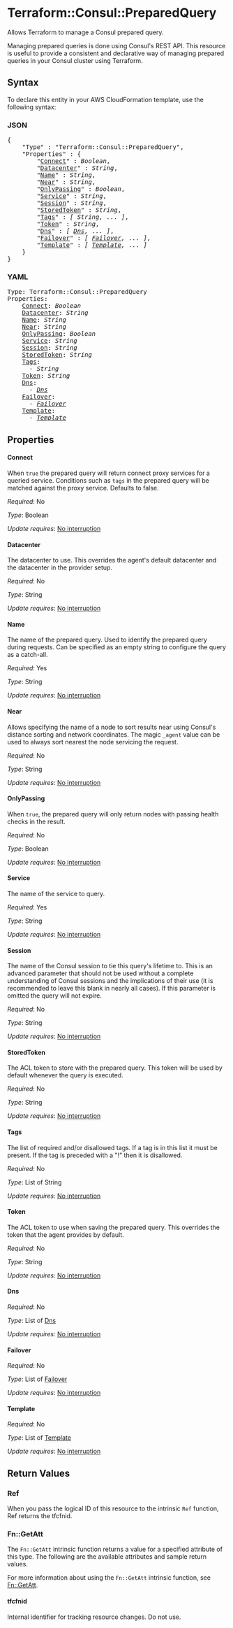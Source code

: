 # Terraform::Consul::PreparedQuery

Allows Terraform to manage a Consul prepared query.

Managing prepared queries is done using Consul's REST API. This resource is
useful to provide a consistent and declarative way of managing prepared
queries in your Consul cluster using Terraform.

## Syntax

To declare this entity in your AWS CloudFormation template, use the following syntax:

### JSON

<pre>
{
    "Type" : "Terraform::Consul::PreparedQuery",
    "Properties" : {
        "<a href="#connect" title="Connect">Connect</a>" : <i>Boolean</i>,
        "<a href="#datacenter" title="Datacenter">Datacenter</a>" : <i>String</i>,
        "<a href="#name" title="Name">Name</a>" : <i>String</i>,
        "<a href="#near" title="Near">Near</a>" : <i>String</i>,
        "<a href="#onlypassing" title="OnlyPassing">OnlyPassing</a>" : <i>Boolean</i>,
        "<a href="#service" title="Service">Service</a>" : <i>String</i>,
        "<a href="#session" title="Session">Session</a>" : <i>String</i>,
        "<a href="#storedtoken" title="StoredToken">StoredToken</a>" : <i>String</i>,
        "<a href="#tags" title="Tags">Tags</a>" : <i>[ String, ... ]</i>,
        "<a href="#token" title="Token">Token</a>" : <i>String</i>,
        "<a href="#dns" title="Dns">Dns</a>" : <i>[ <a href="dns.md">Dns</a>, ... ]</i>,
        "<a href="#failover" title="Failover">Failover</a>" : <i>[ <a href="failover.md">Failover</a>, ... ]</i>,
        "<a href="#template" title="Template">Template</a>" : <i>[ <a href="template.md">Template</a>, ... ]</i>
    }
}
</pre>

### YAML

<pre>
Type: Terraform::Consul::PreparedQuery
Properties:
    <a href="#connect" title="Connect">Connect</a>: <i>Boolean</i>
    <a href="#datacenter" title="Datacenter">Datacenter</a>: <i>String</i>
    <a href="#name" title="Name">Name</a>: <i>String</i>
    <a href="#near" title="Near">Near</a>: <i>String</i>
    <a href="#onlypassing" title="OnlyPassing">OnlyPassing</a>: <i>Boolean</i>
    <a href="#service" title="Service">Service</a>: <i>String</i>
    <a href="#session" title="Session">Session</a>: <i>String</i>
    <a href="#storedtoken" title="StoredToken">StoredToken</a>: <i>String</i>
    <a href="#tags" title="Tags">Tags</a>: <i>
      - String</i>
    <a href="#token" title="Token">Token</a>: <i>String</i>
    <a href="#dns" title="Dns">Dns</a>: <i>
      - <a href="dns.md">Dns</a></i>
    <a href="#failover" title="Failover">Failover</a>: <i>
      - <a href="failover.md">Failover</a></i>
    <a href="#template" title="Template">Template</a>: <i>
      - <a href="template.md">Template</a></i>
</pre>

## Properties

#### Connect

When `true` the prepared query will return connect
proxy services for a queried service.  Conditions such as `tags` in the
prepared query will be matched against the proxy service. Defaults to false.

_Required_: No

_Type_: Boolean

_Update requires_: [No interruption](https://docs.aws.amazon.com/AWSCloudFormation/latest/UserGuide/using-cfn-updating-stacks-update-behaviors.html#update-no-interrupt)

#### Datacenter

The datacenter to use. This overrides the
agent's default datacenter and the datacenter in the provider setup.

_Required_: No

_Type_: String

_Update requires_: [No interruption](https://docs.aws.amazon.com/AWSCloudFormation/latest/UserGuide/using-cfn-updating-stacks-update-behaviors.html#update-no-interrupt)

#### Name

The name of the prepared query. Used to identify
the prepared query during requests. Can be specified as an empty string
to configure the query as a catch-all.

_Required_: Yes

_Type_: String

_Update requires_: [No interruption](https://docs.aws.amazon.com/AWSCloudFormation/latest/UserGuide/using-cfn-updating-stacks-update-behaviors.html#update-no-interrupt)

#### Near

Allows specifying the name of a node to sort results
near using Consul's distance sorting and network coordinates. The magic
`_agent` value can be used to always sort nearest the node servicing the
request.

_Required_: No

_Type_: String

_Update requires_: [No interruption](https://docs.aws.amazon.com/AWSCloudFormation/latest/UserGuide/using-cfn-updating-stacks-update-behaviors.html#update-no-interrupt)

#### OnlyPassing

When `true`, the prepared query will only
return nodes with passing health checks in the result.

_Required_: No

_Type_: Boolean

_Update requires_: [No interruption](https://docs.aws.amazon.com/AWSCloudFormation/latest/UserGuide/using-cfn-updating-stacks-update-behaviors.html#update-no-interrupt)

#### Service

The name of the service to query.

_Required_: Yes

_Type_: String

_Update requires_: [No interruption](https://docs.aws.amazon.com/AWSCloudFormation/latest/UserGuide/using-cfn-updating-stacks-update-behaviors.html#update-no-interrupt)

#### Session

The name of the Consul session to tie this query's
lifetime to.  This is an advanced parameter that should not be used without a
complete understanding of Consul sessions and the implications of their use
(it is recommended to leave this blank in nearly all cases).  If this
parameter is omitted the query will not expire.

_Required_: No

_Type_: String

_Update requires_: [No interruption](https://docs.aws.amazon.com/AWSCloudFormation/latest/UserGuide/using-cfn-updating-stacks-update-behaviors.html#update-no-interrupt)

#### StoredToken

The ACL token to store with the prepared
query. This token will be used by default whenever the query is executed.

_Required_: No

_Type_: String

_Update requires_: [No interruption](https://docs.aws.amazon.com/AWSCloudFormation/latest/UserGuide/using-cfn-updating-stacks-update-behaviors.html#update-no-interrupt)

#### Tags

The list of required and/or disallowed tags.  If a tag is
in this list it must be present.  If the tag is preceded with a "!" then it is
disallowed.

_Required_: No

_Type_: List of String

_Update requires_: [No interruption](https://docs.aws.amazon.com/AWSCloudFormation/latest/UserGuide/using-cfn-updating-stacks-update-behaviors.html#update-no-interrupt)

#### Token

The ACL token to use when saving the prepared query.
This overrides the token that the agent provides by default.

_Required_: No

_Type_: String

_Update requires_: [No interruption](https://docs.aws.amazon.com/AWSCloudFormation/latest/UserGuide/using-cfn-updating-stacks-update-behaviors.html#update-no-interrupt)

#### Dns

_Required_: No

_Type_: List of <a href="dns.md">Dns</a>

_Update requires_: [No interruption](https://docs.aws.amazon.com/AWSCloudFormation/latest/UserGuide/using-cfn-updating-stacks-update-behaviors.html#update-no-interrupt)

#### Failover

_Required_: No

_Type_: List of <a href="failover.md">Failover</a>

_Update requires_: [No interruption](https://docs.aws.amazon.com/AWSCloudFormation/latest/UserGuide/using-cfn-updating-stacks-update-behaviors.html#update-no-interrupt)

#### Template

_Required_: No

_Type_: List of <a href="template.md">Template</a>

_Update requires_: [No interruption](https://docs.aws.amazon.com/AWSCloudFormation/latest/UserGuide/using-cfn-updating-stacks-update-behaviors.html#update-no-interrupt)

## Return Values

### Ref

When you pass the logical ID of this resource to the intrinsic `Ref` function, Ref returns the tfcfnid.

### Fn::GetAtt

The `Fn::GetAtt` intrinsic function returns a value for a specified attribute of this type. The following are the available attributes and sample return values.

For more information about using the `Fn::GetAtt` intrinsic function, see [Fn::GetAtt](https://docs.aws.amazon.com/AWSCloudFormation/latest/UserGuide/intrinsic-function-reference-getatt.html).

#### tfcfnid

Internal identifier for tracking resource changes. Do not use.

